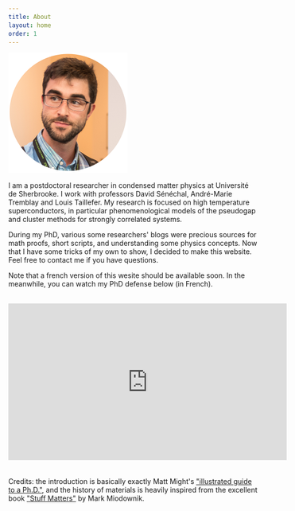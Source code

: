 ```yaml
---
title: About
layout: home
order: 1
---
```


<img class="center" src="/img/profile.png" width="240px">

<div>
<p>I am a postdoctoral researcher in condensed matter physics at Université de Sherbrooke. I work with professors David Sénéchal, André-Marie Tremblay and Louis Taillefer. My research is focused on high temperature superconductors, in particular phenomenological models of the pseudogap and cluster methods for strongly correlated systems.</p>
<p>During my PhD, various some researchers' blogs were precious sources for math proofs, short scripts, and understanding some physics concepts. Now that I have some tricks of my own to show, I decided to make this website. Feel free to contact me if you have questions.</p>
<p>Note that a french version of this wesite should be available soon. In the meanwhile, you can watch my PhD defense below (in French).</p>
</div>
<br>

<div class="center"  class="narrow">
<iframe class="center" width="560" height="315" src="https://www.youtube.com/embed/yXtxbGZ8XJc?rel=0&amp;start=1045" frameborder="0" allow="autoplay; encrypted-media" allowfullscreen></iframe>
</div>
<br>

<div>
<p>
Credits: the introduction is basically exactly 
Matt Might's <a href="http://matt.might.net/articles/phd-school-in-pictures/">"illustrated guide to a Ph.D."</a>, and the history of materials is heavily inspired from the excellent book <a href="https://www.nap.edu/catalog/21869/stuff-matters">"Stuff Matters"</a> by Mark Miodownik.
</p>
</div>